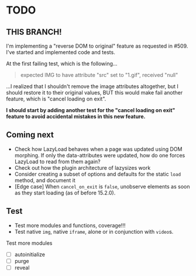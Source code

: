# TODO

## THIS BRANCH!

I'm implementing a "reverse DOM to original" feature as requested in #509.
I've started and implemented code and tests.

At the first failing test, which is the following...

> expected IMG to have attribute "src" set to "1.gif", received "null"

...I realized that I shouldn't remove the image attributes altogether, but I should restore it to their original values, BUT this would make fail another feature, which is "cancel loading on exit".

**I should start by adding another test for the "cancel loading on exit" feature to avoid accidental mistakes in this new feature.**

## Coming next

- Check how LazyLoad behaves when a page was updated using DOM morphing.
  If only the data-attributes were updated, how do one forces LazyLoad to read from them again?
- Check out how the plugin architecture of lazysizes work
- Consider creating a subset of options and defaults for the static `load` method, and document it
- [Edge case] When `cancel_on_exit` is `false`, unobserve elements as soon as they start loading (as of before 15.2.0).

## Test

- Test more modules and functions, coverage!!!
- Test native `img`, native `iframe`, alone or in conjunction with `video`s.

Test more modules

- [ ] autoinitialize
- [ ] purge
- [ ] reveal
